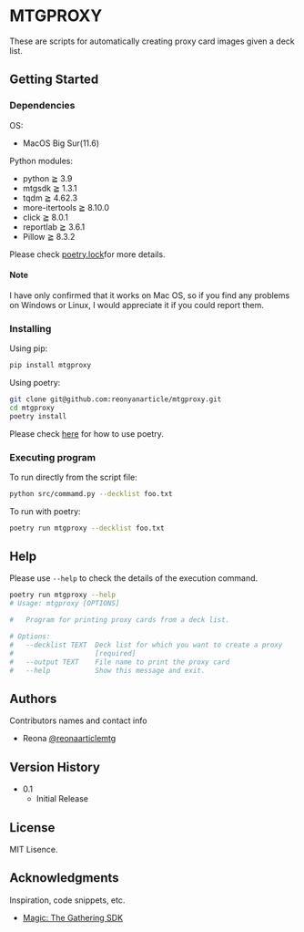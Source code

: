 # MTGPROXY

These are scripts for automatically creating proxy card images given a deck list.

## Getting Started

### Dependencies

OS:

- MacOS Big Sur(11.6)

Python modules:

- python ≧ 3.9
- mtgsdk ≧ 1.3.1
- tqdm ≧ 4.62.3
- more-itertools ≧ 8.10.0
- click ≧ 8.0.1
- reportlab ≧ 3.6.1
- Pillow ≧ 8.3.2

Please check [poetry.lock](https://github.com/reonyanarticle/mtg_proxy/blob/main/poetry.lock)for more details.

#### Note

I have only confirmed that it works on Mac OS, so if you find any problems on Windows or Linux, I would appreciate it if you could report them.

### Installing

Using pip:

```sh
pip install mtgproxy
```

Using poetry:

```sh
git clone git@github.com:reonyanarticle/mtgproxy.git
cd mtgproxy
poetry install
```

Please check [here](https://github.com/python-poetry/poetry) for how to use poetry.

### Executing program

To run directly from the script file:

```sh
python src/commamd.py --decklist foo.txt
```

To run with poetry:

```sh
poetry run mtgproxy --decklist foo.txt
```

## Help

Please use `--help` to check the details of the execution command.

```sh
poetry run mtgproxy --help
# Usage: mtgproxy [OPTIONS]

#   Program for printing proxy cards from a deck list.

# Options:
#   --decklist TEXT  Deck list for which you want to create a proxy
#                    [required]
#   --output TEXT    File name to print the proxy card
#   --help           Show this message and exit.
```

## Authors

Contributors names and contact info

- Reona [@reonaarticlemtg](https://twitter.com/reonaarticleMtG)

## Version History

- 0.1
  - Initial Release

## License

MIT Lisence.

## Acknowledgments

Inspiration, code snippets, etc.

- [Magic: The Gathering SDK](https://github.com/MagicTheGathering/mtg-sdk-python)
